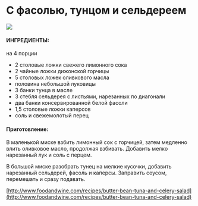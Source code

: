 ﻿---
image: https://s-media-cache-ak0.pinimg.com/564x/9a/e9/02/9ae9027d2f9d3e36aaf4324c57a42e82.jpg
---
# С фасолью, тунцом и сельдереем

![](https://s-media-cache-ak0.pinimg.com/564x/9a/e9/02/9ae9027d2f9d3e36aaf4324c57a42e82.jpg)

#### ИНГРЕДИЕНТЫ:

на 4 порции

* 2 столовые ложки свежего лимонного сока
* 2 чайные ложки дижонской горчицы
* 5 столовых ложек оливкового масла
* половина небольшой луковицы
* 3 банки тунца в масле
* 3 стебля сельдерея с листьями, нарезанных по диагонали
* два банки консервированной белой фасоли
* 1,5 столовые ложки каперсов
* соль и свежемолотый перец

#### Приготовление:

В маленькой миске взбить лимонный сок с горчицей, затем медленно влить оливковое масло, продолжая взбивать. Добавить мелко нарезанный лук и соль с перцем.

В большой миске разобрать тунец на мелкие кусочки, добавить нарезанный сельдерей, фасоль и каперсы. Заправить соусом, перемешать и сразу подавать.

[http://www.foodandwine.com/recipes/butter-bean-tuna-and-celery-salad](http://www.foodandwine.com/recipes/butter-bean-tuna-and-celery-salad)


